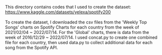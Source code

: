 This directory contains codes that I used to create the dataset: https://www.kaggle.com/datasets/yelexa/spotify200
\
\
To create the dataset, I downloaded the csv files from the 'Weekly Top Songs' charts on Spotify Charts for each country from the week of 2021/02/04 ~ 2022/07/14. For the 'Global' charts, there is data from the week of 2016/12/29 ~ 2022/07/14. I used concat.py to create one combined file for each country, then used data.py to collect additional data for each song from the Spotify API. 
